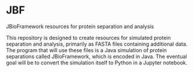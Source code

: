 # JBF
JBioFramework resources for protein separation and analysis

This repository is designed to create resources for simulated protein separation and analysis, 
primarily as FASTA files containing additional data. The program that will use these files is a 
Java simulation of protein separations called JBioFramework, which is encoded in Java. The eventual 
goal will be to convert the simulation itself to Python in a Jupyter notebook. 

